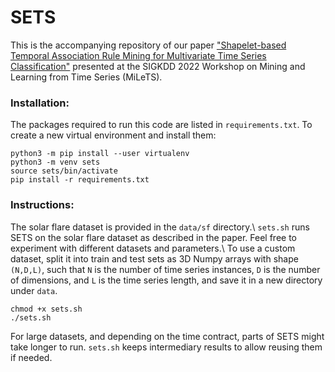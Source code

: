 # SETS
This is the accompanying repository of our paper ["Shapelet-based Temporal Association Rule Mining for Multivariate Time Series Classification"](https://kdd-milets.github.io/milets2022/papers/MILETS_2022_paper_7874.pdf) presented at the SIGKDD 2022 Workshop on Mining and Learning from Time Series (MiLeTS).

### Installation: <br />
The packages required to run this code are listed in `requirements.txt`. 
To create a new virtual environment and install them:
```
python3 -m pip install --user virtualenv
python3 -m venv sets
source sets/bin/activate
pip install -r requirements.txt
```
### Instructions: <br />
The solar flare dataset is provided in the `data/sf` directory.\\
`sets.sh` runs SETS on the solar flare dataset as described in the paper. Feel free to experiment with different datasets and parameters.\\
To use a custom dataset, split it into train and test sets as 3D Numpy arrays with shape `(N,D,L)`, such that `N` is the number of time series instances, `D` is the number of dimensions, and `L` is the time series length, and save it in a new directory under `data`.
```
chmod +x sets.sh
./sets.sh
```
For large datasets, and depending on the time contract, parts of SETS might take longer to run. `sets.sh` keeps intermediary results to allow reusing them if needed.
